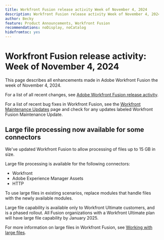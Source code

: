 ```yaml
---
title: Workfront Fusion release activity Week of November 4, 2024
description: Workfront Fusion release activity Week of November 4, 2024
author: Becky
feature: Product Announcements, Workfront Fusion
recommendations: noDisplay, noCatalog
hidefromtoc: yes
---
```

# Workfront Fusion release activity: Week of November 4, 2024

This page describes all enhancements made in Adobe Workfront Fusion the week of November 4, 2024.

For a list of all recent changes, see [Adobe Workfront Fusion release activity](/help/workfront-fusion/fusion-product-releases/fusion-release-activity.md).

For a list of recent bug fixes in Workfront Fusion, see the [Workfront Maintenance Updates](https://experienceleague.adobe.com/docs/workfront-known-issues/releases/current-updates.html) page and check for any updates labeled Workfront Fusion Maintenance Update.

## Large file processing now available for some connectors

We've updated Workfront Fusion to allow processing of files up to 15 GB in size. 

Large file processing is available for the following connectors:

* Workfront
* Adobe Experience Manager Assets
* HTTP

To use large files in existing scenarios, replace modules that handle files with the newly available modules.

Large file capability is available only to Workfront Ultimate customers, and is a phased rollout. All Fusion organizations with a Workfront Ultimate plan will have large file capability by January 2025.

For more information on large files in Workfront Fusion, see [Working with large files](/help/workfront-fusion/references/scenarios/fusion-large-files.md).

